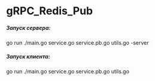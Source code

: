 # gRPC_Redis_Pub

##### Запуск сервера:
go run ./main.go service.go service.pb.go utils.go -server

##### Запуск клиента:
go run ./main.go service.go service.pb.go utils.go